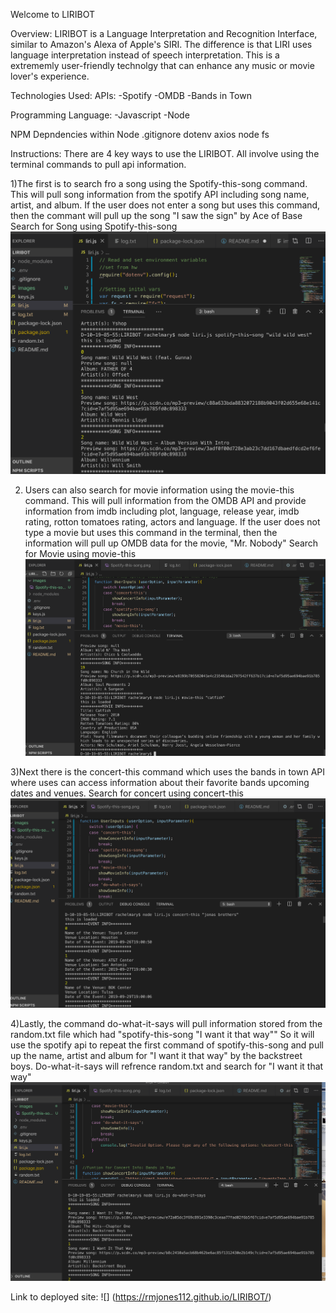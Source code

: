 Welcome to LIRIBOT

Overview:
LIRIBOT is a Language Interpretation and Recognition Interface, similar to Amazon's Alexa of Apple's SIRI. The difference is that LIRI uses language interpretation instead of speech interpretation. This is a extrememly user-friendly technolgy that can enhance any music or movie lover's experience.

Technologies Used:
 APIs:
-Spotify
-OMDB
-Bands in Town

Programming Language:
-Javascript
-Node 

NPM Depndencies within Node
.gitignore
dotenv
axios
node
fs



Instructions:
There are 4 key ways to use the LIRIBOT. All involve using the terminal commands to pull api information. 

1)The first is to search fro a song using the Spotify-this-song command. This will pull song information from the spotify API including song name, artist, and album. If the user does not enter a song but uses this command, then the commant will pull up the song "I saw the sign" by Ace of Base
Search for Song using Spotify-this-song
![](images/Spotify-this-song.png)

2) Users can also search for movie information using the movie-this command. This will pull information from the OMDB API and provide information from imdb including plot, language, release year, imdb rating, rotton tomatoes rating, actors and language. If the user does not type a movie but uses this command in the terminal, then the information will pull up OMDB data for the movie, "Mr. Nobody"
Search for Movie using movie-this
![](images/movie-this.png)

3)Next there is the concert-this command which uses the bands in town API where uses can access information about their favorite bands upcoming dates and venues. 
Search for concert using concert-this
![](images/concert-this.png)

4)Lastly, the command do-what-it-says will pull information stored from the random.txt file which had "spotify-this-song "I want it that way"" So it will use the spotify api to repeat the first command of spotify-this-song and pull up the name, artist and album for "I want it that way" by the backstreet boys.
Do-what-it-says will refrence random.txt and search for "I want it that way"
![](images/do-what-it-says.png)

Link to deployed site:
![] (https://rmjones112.github.io/LIRIBOT/) 

